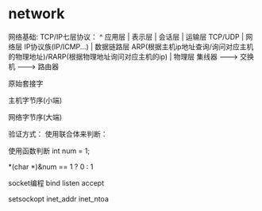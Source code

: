 #  network
网络基础:
TCP/IP七层协议：
^ 应用层 
| 表示层 
| 会话层 
| 运输层 TCP/UDP
| 网络层 IP协议族(IP/ICMP...)
| 数据链路层 ARP(根据主机ip地址查询/询问对应主机的物理地址)/RARP(根据物理地址询问对应主机的ip)
| 物理层 集线器 ---> 交换机 ---> 路由器

原始套接字

主机字节序(小端)

网络字节序(大端)

验证方式：
使用联合体来判断：

使用函数判断
int num = 1;

*(char *)&num == 1 ? 0 : 1

socket编程
bind
listen
accept

setsockopt
inet_addr
inet_ntoa
